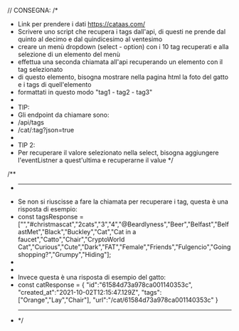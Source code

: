 // CONSEGNA:
/\*

- Link per prendere i dati https://cataas.com/
- Scrivere uno script che recupera i tags dall'api, di questi ne prende dal quinto al decimo e dal quindicesimo al ventesimo
- creare un menù dropdown (select - option) con i 10 tag recuperati e alla selezione di un elemento del menù
- effettua una seconda chiamata all'api recuperando un elemento con il tag selezionato
- di questo elemento, bisogna mostrare nella pagina html la foto del gatto e i tags di quell'elemento
- formattati in questo modo "tag1 - tag2 - tag3"
-
- TIP:
- Gli endpoint da chiamare sono:
- /api/tags
- /cat/:tag?json=true
-
- TIP 2:
- Per recuperare il valore selezionato nella select, bisogna aggiungere l'eventListner a quest'ultima e recuperarne il value
  \*/

/\*\*

- ***
- Se non si riuscisse a fare la chiamata per recuperare i tag, questa è una risposta di esempio:
- const tagsResponse = ["","#christmascat","2cats","3","4","@Beardlyness","Beer","Belfast","BelfastMet","Black","Buckley","Cat","Cat in a faucet","Catto","Chair","CryptoWorld Cat","Curious","Cute","Dark","FAT","Female","Friends","Fulgencio","Going shopping?","Grumpy","Hiding"];
-
-
- Invece questa è una risposta di esempio del gatto:
- const catResponse = { "id":"61584d73a978ca001140353c", "created_at":"2021-10-02T12:15:47.129Z", "tags":["Orange","Lay","Chair"], "url":"/cat/61584d73a978ca001140353c" }
- ***
  \*/